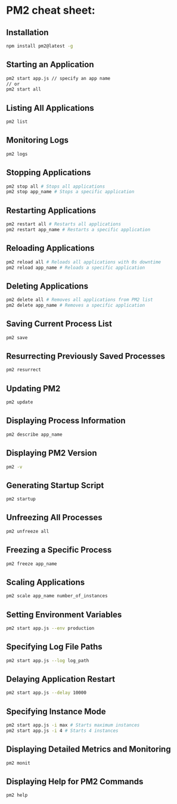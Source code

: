 # PM2 cheat sheet:

## Installation
```bash
npm install pm2@latest -g
```

## Starting an Application
```bash
pm2 start app.js // specify an app name
// or
pm2 start all
```

## Listing All Applications
```bash
pm2 list
```

## Monitoring Logs
```bash
pm2 logs
```

## Stopping Applications
```bash
pm2 stop all # Stops all applications
pm2 stop app_name # Stops a specific application
```

## Restarting Applications
```bash
pm2 restart all # Restarts all applications
pm2 restart app_name # Restarts a specific application
```

## Reloading Applications
```bash
pm2 reload all # Reloads all applications with 0s downtime
pm2 reload app_name # Reloads a specific application
```

## Deleting Applications
```bash
pm2 delete all # Removes all applications from PM2 list
pm2 delete app_name # Removes a specific application
```

## Saving Current Process List
```bash
pm2 save
```

## Resurrecting Previously Saved Processes
```bash
pm2 resurrect
```

## Updating PM2
```bash
pm2 update
```

## Displaying Process Information
```bash
pm2 describe app_name
```

## Displaying PM2 Version
```bash
pm2 -v
```

## Generating Startup Script
```bash
pm2 startup
```

## Unfreezing All Processes
```bash
pm2 unfreeze all
```

## Freezing a Specific Process
```bash
pm2 freeze app_name
```

## Scaling Applications
```bash
pm2 scale app_name number_of_instances
```

## Setting Environment Variables
```bash
pm2 start app.js --env production
```

## Specifying Log File Paths
```bash
pm2 start app.js --log log_path
```

## Delaying Application Restart
```bash
pm2 start app.js --delay 10000
```

## Specifying Instance Mode
```bash
pm2 start app.js -i max # Starts maximum instances
pm2 start app.js -i 4 # Starts 4 instances
```

## Displaying Detailed Metrics and Monitoring
```bash
pm2 monit
```

## Displaying Help for PM2 Commands
```bash
pm2 help
```